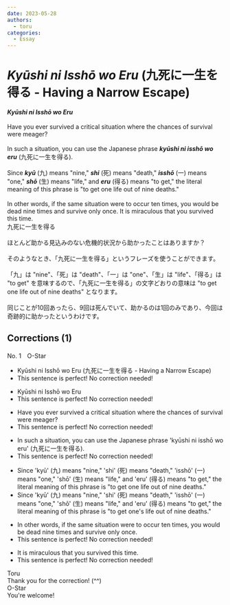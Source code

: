 ```yaml
---
date: 2023-05-28
authors:
  - toru
categories:
  - Essay
---
```


<h1 id="subject_show"><strong><em>Kyūshi ni Isshō wo Eru</strong></em> (九死に一生を得る - Having a Narrow Escape)</h1>
<div class="date" hidden>May 28, 2023 12:02</div>
<div id="post"><div id="body_show_ori">
<strong><em>Kyūshi ni Isshō wo Eru</strong></em><br/><br/>Have you ever survived a critical situation where the chances of survival were meager?<br/><br/>In such a situation, you can use the Japanese phrase <strong><em>kyūshi ni isshō wo eru</em></strong> (九死に一生を得る).<br/><br/>Since <strong><em>kyū</em></strong> (九) means "nine," <strong><em>shi</em></strong> (死) means "death," <strong><em>isshō</em></strong> (一) means "one," <strong><em>shō</em></strong> (生) means "life," and <strong><em>eru</em></strong> (得る) means "to get," the literal meaning of this phrase is "to get one life out of nine deaths."<br/><br/>In other words, if the same situation were to occur ten times, you would be dead nine times and survive only once. It is miraculous that you survived this time.
</div></div>

<!-- more -->

<div id="post_ja"><div id="body_show_mo">
九死に一生を得る<br/><br/>ほとんど助かる見込みのない危機的状況から助かったことはありますか？<br/><br/>そのようなとき、「九死に一生を得る」というフレーズを使うことができます。<br/><br/>「九」は "nine"、「死」は "death"、「一」は "one"、「生」は "life"、「得る」は "to get" を意味するので、「九死に一生を得る」の文字どおりの意味は "to get one life out of nine deaths" となります。<br/><br/>同じことが10回あったら、9回は死んでいて、助かるのは1回のみであり、今回は奇跡的に助かったというわけです。
</div></div>

## Corrections (1)
<div id="block"><div class="first_name"> No. 1　<span class="just_name">O-Star</span></div><div id="block2">
<ul class="correction_field">
<li class="incorrect">Kyūshi ni Isshō wo Eru (九死に一生を得る - Having a Narrow Escape)</li>
<li class="corrected perfect">This sentence is perfect! No correction needed!</li>
</ul>
<ul class="correction_field">
<li class="incorrect">Kyūshi ni Isshō wo Eru</li>
<li class="corrected perfect">This sentence is perfect! No correction needed!</li>
</ul>
<ul class="correction_field">
<li class="incorrect">Have you ever survived a critical situation where the chances of survival were meager?</li>
<li class="corrected perfect">This sentence is perfect! No correction needed!</li>
</ul>
<ul class="correction_field">
<li class="incorrect">In such a situation, you can use the Japanese phrase 'kyūshi ni isshō wo eru' (九死に一生を得る).</li>
<li class="corrected perfect">This sentence is perfect! No correction needed!</li>
</ul>
<ul class="correction_field">
<li class="incorrect">Since 'kyū' (九) means "nine," 'shi' (死) means "death," 'isshō' (一) means "one," 'shō' (生) means "life," and 'eru' (得る) means "to get," the literal meaning of this phrase is "to get one life out of nine deaths."</li>
<li class="corrected correct">
Since 'kyū' (九) means "nine," 'shi' (死) means "death," 'isshō' (一) means "one," 'shō' (生) means "life," and 'eru' (得る) means "to get," the literal meaning of this phrase is "to get <span class="f_bold">one's l</span>ife out of nine deaths."
</li>
</ul>
<ul class="correction_field">
<li class="incorrect">In other words, if the same situation were to occur ten times, you would be dead nine times and survive only once.</li>
<li class="corrected perfect">This sentence is perfect! No correction needed!</li>
</ul>
<ul class="correction_field">
<li class="incorrect">It is miraculous that you survived this time.</li>
<li class="corrected perfect">This sentence is perfect! No correction needed!</li>
</ul>
</div><div class="name"><span class="just_name">Toru</span><br>
Thank you for the correction! (^^)
</div>
<div class="name"><span class="just_name">O-Star</span><br>
You're welcome!
</div>
</div>
